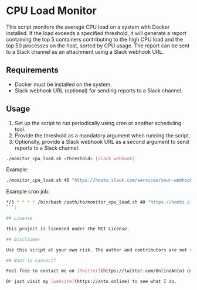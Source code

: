 # CPU Load Monitor

This script monitors the average CPU load on a system with Docker installed. If the load exceeds a specified threshold, it will generate a report containing the top 5 containers contributing to the high CPU load and the top 50 processes on the host, sorted by CPU usage. The report can be sent to a Slack channel as an attachment using a Slack webhook URL.

## Requirements

- Docker must be installed on the system.
- Slack webhook URL (optional) for sending reports to a Slack channel.

## Usage

1. Set up the script to run periodically using cron or another scheduling tool.
2. Provide the threshold as a mandatory argument when running the script.
3. Optionally, provide a Slack webhook URL as a second argument to send reports to a Slack channel.

```bash
./monitor_cpu_load.sh <threshold> [slack_webhook]
```

Example:

```bash
./monitor_cpu_load.sh 40 "https://hooks.slack.com/services/your-webhook-url"
```

Example cron job:

```bash
*/5 * * * * /bin/bash /path/to/monitor_cpu_load.sh 40 "https://hooks.slack.com/services/your-webhook-url"
```:

## License

This project is licensed under the MIT License.

## Disclaimer

Use this script at your own risk. The author and contributors are not responsible for any damages or issues caused by the use of this script.

## Want to connect?

Feel free to contact me on [Twitter](https://twitter.com/OnlineAnto) or [LinkedIn](https://www.linkedin.com/in/anto-online) if you have any questions or suggestions.

Or just visit my [website](https://anto.online) to see what I do.
